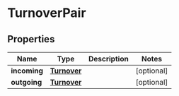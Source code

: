 
# TurnoverPair

## Properties
Name | Type | Description | Notes
------------ | ------------- | ------------- | -------------
**incoming** | [**Turnover**](Turnover.md) |  |  [optional]
**outgoing** | [**Turnover**](Turnover.md) |  |  [optional]



